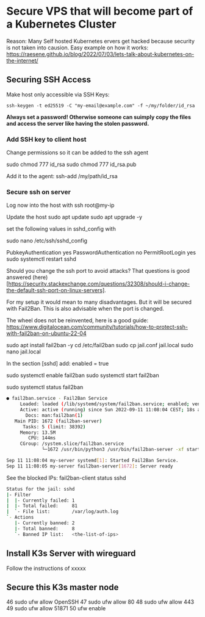 # Secure VPS that will become part of a Kubernetes Cluster

Reason: Many Self hosted Kubernetes ervers get hacked because security is not taken into causion. Easy example on how it works:
https://raesene.github.io/blog/2022/07/03/lets-talk-about-kubernetes-on-the-internet/




## Securing SSH Access

Make host only accessible via SSH Keys:

```ssh-keygen -t ed25519 -C "my-email@example.com" -f ~/my/folder/id_rsa```

**Always set a password! Otherwise someone can suimply copy the files and access the server like having the stolen password.**


### Add SSH key to client host
Change permissions so it can be added to the ssh agent

sudo chmod 777 id_rsa
sudo chmod 777 id_rsa.pub

Add it to the agent:
ssh-add /my/path/id_rsa


### Secure ssh on server
Log now into the host with ssh root@my-ip

Update the host
sudo apt update
sudo apt upgrade -y

set the following values in sshd_config with

sudo nano /etc/ssh/sshd_config

PubkeyAuthentication yes
PasswordAuthentication no
PermitRootLogin yes
sudo systemctl restart sshd


Should you change the ssh port to avoid attacks? That questions is good answered (here)[https://security.stackexchange.com/questions/32308/should-i-change-the-default-ssh-port-on-linux-servers].

For my setup it would mean to many disadvantages. But it will be secured with Fail2Ban. This is also advisable when the port is changed.


The wheel does not be reinvented, here is a good guide: https://www.digitalocean.com/community/tutorials/how-to-protect-ssh-with-fail2ban-on-ubuntu-22-04

sudo apt install fail2ban -y
cd /etc/fail2ban
sudo cp jail.conf jail.local
sudo nano jail.local

In the section [sshd] add:
enabled = true

sudo systemctl enable fail2ban
sudo systemctl start fail2ban

sudo systemctl status fail2ban

```bash
● fail2ban.service - Fail2Ban Service
     Loaded: loaded (/lib/systemd/system/fail2ban.service; enabled; vendor preset: enabled)
     Active: active (running) since Sun 2022-09-11 11:08:04 CEST; 18s ago
       Docs: man:fail2ban(1)
   Main PID: 1672 (fail2ban-server)
      Tasks: 5 (limit: 38392)
     Memory: 13.5M
        CPU: 144ms
     CGroup: /system.slice/fail2ban.service
             └─1672 /usr/bin/python3 /usr/bin/fail2ban-server -xf start

Sep 11 11:08:04 my-server systemd[1]: Started Fail2Ban Service.
Sep 11 11:08:05 my-server fail2ban-server[1672]: Server ready

```

See the blocked IPs:
fail2ban-client status sshd

```bash
Status for the jail: sshd
|- Filter
|  |- Currently failed: 1
|  |- Total failed:     81
|  `- File list:        /var/log/auth.log
`- Actions
   |- Currently banned: 2
   |- Total banned:     8
   `- Banned IP list:   <the-list-of-ips>

```

## Install K3s Server with wireguard
Follow the instructions of xxxxx


## Secure this K3s master node

   46  sudo ufw allow OpenSSH
   47  sudo ufw allow 80
   48  sudo ufw allow 443
   49  sudo ufw allow 51871
   50  ufw enable
